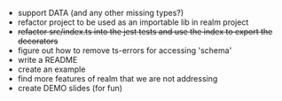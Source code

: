 - support DATA (and any other missing types?)
- refactor project to be used as an importable lib in realm project
- ~~refactor src/index.ts into the jest tests and use the index to export the decorators~~
- figure out how to remove ts-errors for accessing 'schema'
- write a README
- create an example
- find more features of realm that we are not addressing
- create DEMO slides (for fun)